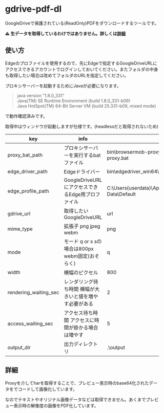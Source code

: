 # gdrive-pdf-dl

GoogleDriveで保護されている(ReadOnly)PDFをダウンロードするツールです。

__⚠️ 生データを取得しているわけではありません。詳しくは[詳細](#詳細)__

## 使い方

Edgeのプロファイルを使用するので、先にEdgeで指定するGoogleDriveURLにアクセスできるアカウントでログインしておいてください。またフォルダの中身も取得したい場合は改めてフォルダのURLを指定してください。

プロキシサーバーを起動するためにJavaが必要になります。
> java version "1.8.0_331"  
> Java(TM) SE Runtime Environment (build 1.8.0_331-b09)  
> Java HotSpot(TM) 64-Bit Server VM (build 25.331-b09, mixed mode)

で動作確認済みです。

取得中はウィンドウが起動しますが仕様です。(headlessだと取得されないため)

| key | info | e.g. |
| - | - | - |
| proxy_bat_path | プロキシサーバーを実行するbatファイル | bin\browsermob-proxy-2.1.4\bin\browsermob-proxy.bat |
| edge_driver_path | Edgeドライバー | bin\edgedriver_win64\msedgedriver.exe |
| edge_profile_path | GoogleDriveURLにアクセスできるEdge用プロファイル | C:\Users\{userdata}\AppData\Local\Microsoft\Edge\User Data\Default |
| gdrive_url | 取得したいGoogleDriveURL | url |
| mime_type | 拡張子 png jpeg webm | png |
| mode | モード q or s sの場合は800px webm固定(おそらく) | q |
| width | 横幅のピクセル | 800 |
| rendering_waiting_sec | レンダリング待ち時間 横幅が大きいと値を増やす必要がある | 2 |
| access_waiting_sec | アクセス待ち時間 アクセスに時間が掛かる場合は増やす | 5 |
| output_dir | 出力ディレクトリ | .\output |

## 詳細

Proxyを介してharを取得することで、プレビュー表示時のbase64化されたデータをでコードして画像化しています。

なのでテキストやオリジナル画像データなどは取得できません。あくまでプレビュー表示時の解像度の画像をPDF化しています。
